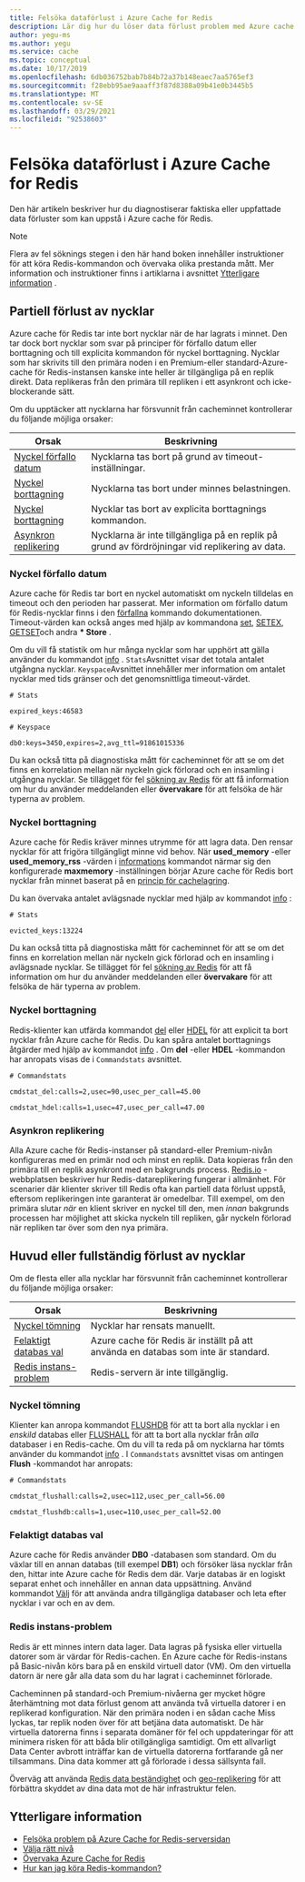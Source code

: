 ```yaml
---
title: Felsöka dataförlust i Azure Cache for Redis
description: Lär dig hur du löser data förlust problem med Azure cache för Redis, till exempel delvis förlust av nycklar, nyckel utgång eller fullständig förlust av nycklar.
author: yegu-ms
ms.author: yegu
ms.service: cache
ms.topic: conceptual
ms.date: 10/17/2019
ms.openlocfilehash: 6db036752bab7b84b72a37b148eaec7aa5765ef3
ms.sourcegitcommit: f28ebb95ae9aaaff3f87d8388a09b41e0b3445b5
ms.translationtype: MT
ms.contentlocale: sv-SE
ms.lasthandoff: 03/29/2021
ms.locfileid: "92538603"
---
```

# <a name="troubleshoot-data-loss-in-azure-cache-for-redis"></a>Felsöka dataförlust i Azure Cache for Redis

Den här artikeln beskriver hur du diagnostiserar faktiska eller uppfattade data förluster som kan uppstå i Azure cache för Redis.

> [!NOTE]
> Flera av fel söknings stegen i den här hand boken innehåller instruktioner för att köra Redis-kommandon och övervaka olika prestanda mått. Mer information och instruktioner finns i artiklarna i avsnittet [Ytterligare information](#additional-information) .
>

## <a name="partial-loss-of-keys"></a>Partiell förlust av nycklar

Azure cache för Redis tar inte bort nycklar när de har lagrats i minnet. Den tar dock bort nycklar som svar på principer för förfallo datum eller borttagning och till explicita kommandon för nyckel borttagning. Nycklar som har skrivits till den primära noden i en Premium-eller standard-Azure-cache för Redis-instansen kanske inte heller är tillgängliga på en replik direkt. Data replikeras från den primära till repliken i ett asynkront och icke-blockerande sätt.

Om du upptäcker att nycklarna har försvunnit från cacheminnet kontrollerar du följande möjliga orsaker:

| Orsak | Beskrivning |
|---|---|
| [Nyckel förfallo datum](#key-expiration) | Nycklarna tas bort på grund av timeout-inställningar. |
| [Nyckel borttagning](#key-eviction) | Nycklarna tas bort under minnes belastningen. |
| [Nyckel borttagning](#key-deletion) | Nycklar tas bort av explicita borttagnings kommandon. |
| [Asynkron replikering](#async-replication) | Nycklarna är inte tillgängliga på en replik på grund av fördröjningar vid replikering av data. |

### <a name="key-expiration"></a>Nyckel förfallo datum

Azure cache för Redis tar bort en nyckel automatiskt om nyckeln tilldelas en timeout och den perioden har passerat. Mer information om förfallo datum för Redis-nycklar finns i den [förfallna](https://redis.io/commands/expire) kommando dokumentationen. Timeout-värden kan också anges med hjälp av kommandona [set](https://redis.io/commands/set), [SETEX](https://redis.io/commands/setex), [GETSET](https://redis.io/commands/getset)och andra **\* Store** .

Om du vill få statistik om hur många nycklar som har upphört att gälla använder du kommandot [info](https://redis.io/commands/info) . `Stats`Avsnittet visar det totala antalet utgångna nycklar. `Keyspace`Avsnittet innehåller mer information om antalet nycklar med tids gränser och det genomsnittliga timeout-värdet.

```
# Stats

expired_keys:46583

# Keyspace

db0:keys=3450,expires=2,avg_ttl=91861015336
```

Du kan också titta på diagnostiska mått för cacheminnet för att se om det finns en korrelation mellan när nyckeln gick förlorad och en insamling i utgångna nycklar. Se tillägget för fel [sökning av Redis](https://gist.github.com/JonCole/4a249477142be839b904f7426ccccf82#appendix) för att få information om hur du använder meddelanden eller **övervakare** för att felsöka de här typerna av problem.

### <a name="key-eviction"></a>Nyckel borttagning

Azure cache för Redis kräver minnes utrymme för att lagra data. Den rensar nycklar för att frigöra tillgängligt minne vid behov. När **used_memory** -eller **used_memory_rss** -värden i [informations](https://redis.io/commands/info) kommandot närmar sig den konfigurerade **maxmemory** -inställningen börjar Azure cache för Redis bort nycklar från minnet baserat på en [princip för cachelagring](https://redis.io/topics/lru-cache).

Du kan övervaka antalet avlägsnade nycklar med hjälp av kommandot [info](https://redis.io/commands/info) :

```
# Stats

evicted_keys:13224
```

Du kan också titta på diagnostiska mått för cacheminnet för att se om det finns en korrelation mellan när nyckeln gick förlorad och en insamling i avlägsnade nycklar. Se tillägget för fel [sökning av Redis](https://gist.github.com/JonCole/4a249477142be839b904f7426ccccf82#appendix) för att få information om hur du använder meddelanden eller **övervakare** för att felsöka de här typerna av problem.

### <a name="key-deletion"></a>Nyckel borttagning

Redis-klienter kan utfärda kommandot [del](https://redis.io/commands/del) eller [HDEL](https://redis.io/commands/hdel) för att explicit ta bort nycklar från Azure cache för Redis. Du kan spåra antalet borttagnings åtgärder med hjälp av kommandot [info](https://redis.io/commands/info) . Om **del** -eller **HDEL** -kommandon har anropats visas de i `Commandstats` avsnittet.

```
# Commandstats

cmdstat_del:calls=2,usec=90,usec_per_call=45.00

cmdstat_hdel:calls=1,usec=47,usec_per_call=47.00
```

### <a name="async-replication"></a>Asynkron replikering

Alla Azure cache för Redis-instanser på standard-eller Premium-nivån konfigureras med en primär nod och minst en replik. Data kopieras från den primära till en replik asynkront med en bakgrunds process. [Redis.io](https://redis.io/topics/replication) -webbplatsen beskriver hur Redis-datareplikering fungerar i allmänhet. För scenarier där klienter skriver till Redis ofta kan partiell data förlust uppstå, eftersom replikeringen inte garanterat är omedelbar. Till exempel, om den primära slutar *när* en klient skriver en nyckel till den, men *innan* bakgrunds processen har möjlighet att skicka nyckeln till repliken, går nyckeln förlorad när repliken tar över som den nya primära.

## <a name="major-or-complete-loss-of-keys"></a>Huvud eller fullständig förlust av nycklar

Om de flesta eller alla nycklar har försvunnit från cacheminnet kontrollerar du följande möjliga orsaker:

| Orsak | Beskrivning |
|---|---|
| [Nyckel tömning](#key-flushing) | Nycklar har rensats manuellt. |
| [Felaktigt databas val](#incorrect-database-selection) | Azure cache för Redis är inställt på att använda en databas som inte är standard. |
| [Redis instans-problem](#redis-instance-failure) | Redis-servern är inte tillgänglig. |

### <a name="key-flushing"></a>Nyckel tömning

Klienter kan anropa kommandot [FLUSHDB](https://redis.io/commands/flushdb) för att ta bort alla nycklar i en *enskild* databas eller [FLUSHALL](https://redis.io/commands/flushall) för att ta bort alla nycklar från *alla* databaser i en Redis-cache. Om du vill ta reda på om nycklarna har tömts använder du kommandot [info](https://redis.io/commands/info) . I `Commandstats` avsnittet visas om antingen **Flush** -kommandot har anropats:

```
# Commandstats

cmdstat_flushall:calls=2,usec=112,usec_per_call=56.00

cmdstat_flushdb:calls=1,usec=110,usec_per_call=52.00
```

### <a name="incorrect-database-selection"></a>Felaktigt databas val

Azure cache för Redis använder **DB0** -databasen som standard. Om du växlar till en annan databas (till exempel **DB1**) och försöker läsa nycklar från den, hittar inte Azure cache för Redis dem där. Varje databas är en logiskt separat enhet och innehåller en annan data uppsättning. Använd kommandot [Välj](https://redis.io/commands/select) för att använda andra tillgängliga databaser och leta efter nycklar i var och en av dem.

### <a name="redis-instance-failure"></a>Redis instans-problem

Redis är ett minnes intern data lager. Data lagras på fysiska eller virtuella datorer som är värdar för Redis-cachen. En Azure cache för Redis-instans på Basic-nivån körs bara på en enskild virtuell dator (VM). Om den virtuella datorn är nere går alla data som du har lagrat i cacheminnet förlorade. 

Cacheminnen på standard-och Premium-nivåerna ger mycket högre återhämtning mot data förlust genom att använda två virtuella datorer i en replikerad konfiguration. När den primära noden i en sådan cache Miss lyckas, tar replik noden över för att betjäna data automatiskt. De här virtuella datorerna finns i separata domäner för fel och uppdateringar för att minimera risken för att båda blir otillgängliga samtidigt. Om ett allvarligt Data Center avbrott inträffar kan de virtuella datorerna fortfarande gå ner tillsammans. Dina data kommer att gå förlorade i dessa sällsynta fall.

Överväg att använda [Redis data beständighet](https://redis.io/topics/persistence) och [geo-replikering](./cache-how-to-geo-replication.md) för att förbättra skyddet av dina data mot de här infrastruktur felen.

## <a name="additional-information"></a>Ytterligare information

- [Felsöka problem på Azure Cache for Redis-serversidan](cache-troubleshoot-server.md)
- [Välja rätt nivå](cache-overview.md#choosing-the-right-tier)
- [Övervaka Azure Cache for Redis](cache-how-to-monitor.md)
- [Hur kan jag köra Redis-kommandon?](cache-development-faq.md#how-can-i-run-redis-commands)